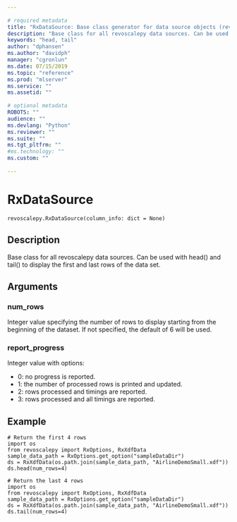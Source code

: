 ```yaml
--- 
 
# required metadata 
title: "RxDataSource: Base class generator for data source objects (revoscalepy)" 
description: "Base class for all revoscalepy data sources. Can be used with head() and tail() to display the first and last rows of the data set." 
keywords: "head, tail" 
author: "dphansen"
ms.author: "davidph" 
manager: "cgronlun" 
ms.date: 07/15/2019
ms.topic: "reference" 
ms.prod: "mlserver" 
ms.service: "" 
ms.assetid: "" 
 
# optional metadata 
ROBOTS: "" 
audience: "" 
ms.devlang: "Python" 
ms.reviewer: "" 
ms.suite: "" 
ms.tgt_pltfrm: "" 
#ms.technology: "" 
ms.custom: "" 
 
---
```


# RxDataSource


 



```
revoscalepy.RxDataSource(column_info: dict = None)
```





## Description

Base class for all revoscalepy data sources. Can be used with head()
and tail() to display the first and last rows of the data set.


## Arguments


### num_rows

Integer value specifying the number of rows to display starting from the beginning of the dataset.
If not specified, the default of 6 will be used.


### report_progress

Integer value with options:
* 0: no progress is reported.
* 1: the number of processed rows is printed and updated.
* 2: rows processed and timings are reported.
* 3: rows processed and all timings are reported.


## Example



```
# Return the first 4 rows
import os
from revoscalepy import RxOptions, RxXdfData
sample_data_path = RxOptions.get_option("sampleDataDir")
ds = RxXdfData(os.path.join(sample_data_path, "AirlineDemoSmall.xdf"))
ds.head(num_rows=4)

# Return the last 4 rows
import os
from revoscalepy import RxOptions, RxXdfData
sample_data_path = RxOptions.get_option("sampleDataDir")
ds = RxXdfData(os.path.join(sample_data_path, "AirlineDemoSmall.xdf"))
ds.tail(num_rows=4)
```

